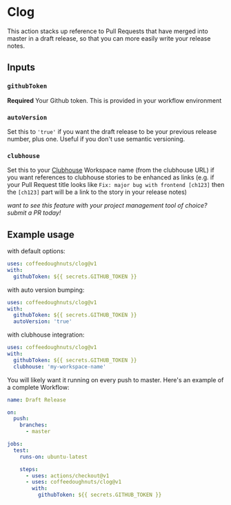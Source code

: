 # Clog

This action stacks up reference to Pull Requests that have merged into master in a draft release, so that you can more easily write your release notes.

## Inputs

### `githubToken`

**Required** Your Github token. This is provided in your workflow environment

### `autoVersion`

Set this to `'true'` if you want the draft release to be your previous release number, plus one. Useful if you don't use semantic versioning.

### `clubhouse`

Set this to your [Clubhouse](https://clubhouse.io) Workspace name (from the clubhouse URL) if you want references to clubhouse stories to be enhanced as links (e.g. if your Pull Request title looks like `Fix: major bug with frontend [ch123]` then the `[ch123]` part will be a link to the story in your release notes)

_want to see this feature with your project management tool of choice? submit a PR today!_

## Example usage

with default options:

```yaml
uses: coffeedoughnuts/clog@v1
with:
  githubToken: ${{ secrets.GITHUB_TOKEN }}
```

with auto version bumping:

```yaml
uses: coffeedoughnuts/clog@v1
with:
  githubToken: ${{ secrets.GITHUB_TOKEN }}
  autoVersion: 'true'
```

with clubhouse integration:

```yaml
uses: coffeedoughnuts/clog@v1
with:
  githubToken: ${{ secrets.GITHUB_TOKEN }}
  clubhouse: 'my-workspace-name'
```

You will likely want it running on every push to master. Here's an example of a complete Workflow:

```yml
name: Draft Release

on:
  push:
    branches:
      - master

jobs:
  test:
    runs-on: ubuntu-latest

    steps:
      - uses: actions/checkout@v1
      - uses: coffeedoughnuts/clog@v1
        with:
          githubToken: ${{ secrets.GITHUB_TOKEN }}
```